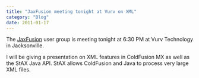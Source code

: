 ```yaml
---
title: "JaxFusion meeting tonight at Vurv on XML"
category: "Blog"
date: 2011-01-17
---
```



The [JaxFusion](http://www.jaxfusion.org/) user group is meeting tonight at 6:30 PM at Vurv Technology in Jacksonville.

I will be giving a presentation on XML features in ColdFusion MX as well as the StAX Java API. StAX allows ColdFusion and Java to process very large XML files.